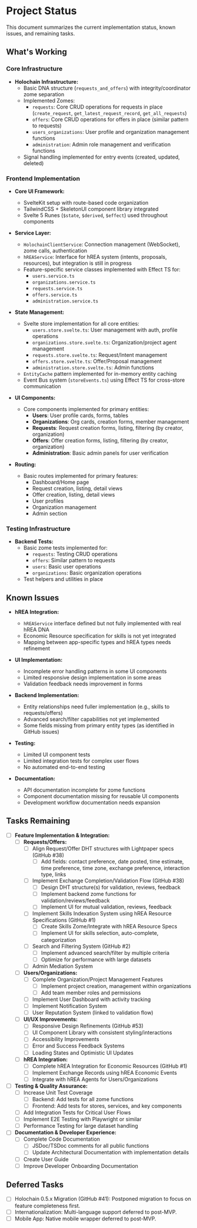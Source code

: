 # Project Status

This document summarizes the current implementation status, known issues, and remaining tasks.

## What's Working

### Core Infrastructure
- **Holochain Infrastructure:**
  - Basic DNA structure (`requests_and_offers`) with integrity/coordinator zome separation
  - Implemented Zomes:
    - `requests`: Core CRUD operations for requests in place (`create_request`, `get_latest_request_record`, `get_all_requests`)
    - `offers`: Core CRUD operations for offers in place (similar pattern to requests)
    - `users_organizations`: User profile and organization management functions
    - `administration`: Admin role management and verification functions
  - Signal handling implemented for entry events (created, updated, deleted)

### Frontend Implementation
- **Core UI Framework:**
  - SvelteKit setup with route-based code organization
  - TailwindCSS + SkeletonUI component library integrated
  - Svelte 5 Runes (`$state`, `$derived`, `$effect`) used throughout components

- **Service Layer:**
  - `HolochainClientService`: Connection management (WebSocket), zome calls, authentication
  - `hREAService`: Interface for hREA system (intents, proposals, resources), but integration is still in progress
  - Feature-specific service classes implemented with Effect TS for:
    - `users.service.ts`
    - `organizations.service.ts`
    - `requests.service.ts`
    - `offers.service.ts`
    - `administration.service.ts`

- **State Management:**
  - Svelte store implementation for all core entities:
    - `users.store.svelte.ts`: User management with auth, profile operations
    - `organizations.store.svelte.ts`: Organization/project agent management
    - `requests.store.svelte.ts`: Request/Intent management
    - `offers.store.svelte.ts`: Offer/Proposal management
    - `administration.store.svelte.ts`: Admin functions
  - `EntityCache` pattern implemented for in-memory entity caching
  - Event Bus system (`storeEvents.ts`) using Effect TS for cross-store communication

- **UI Components:**
  - Core components implemented for primary entities:
    - **Users**: User profile cards, forms, tables
    - **Organizations**: Org cards, creation forms, member management
    - **Requests**: Request creation forms, listing, filtering (by creator, organization)
    - **Offers**: Offer creation forms, listing, filtering (by creator, organization)
    - **Administration**: Basic admin panels for user verification

- **Routing:**
  - Basic routes implemented for primary features:
    - Dashboard/Home page
    - Request creation, listing, detail views
    - Offer creation, listing, detail views
    - User profiles
    - Organization management
    - Admin section

### Testing Infrastructure
- **Backend Tests:**
  - Basic zome tests implemented for:
    - `requests`: Testing CRUD operations
    - `offers`: Similar pattern to requests
    - `users`: Basic user operations
    - `organizations`: Basic organization operations
  - Test helpers and utilities in place

## Known Issues

- **hREA Integration:**
  - `hREAService` interface defined but not fully implemented with real hREA DNA
  - Economic Resource specification for skills is not yet integrated
  - Mapping between app-specific types and hREA types needs refinement

- **UI Implementation:**
  - Incomplete error handling patterns in some UI components
  - Limited responsive design implementation in some areas
  - Validation feedback needs improvement in forms

- **Backend Implementation:**
  - Entity relationships need fuller implementation (e.g., skills to requests/offers)
  - Advanced search/filter capabilities not yet implemented
  - Some fields missing from primary entity types (as identified in GitHub issues)

- **Testing:**
  - Limited UI component tests
  - Limited integration tests for complex user flows
  - No automated end-to-end testing

- **Documentation:**
  - API documentation incomplete for zome functions
  - Component documentation missing for reusable UI components
  - Development workflow documentation needs expansion

## Tasks Remaining

- [ ] **Feature Implementation & Integration:**
  - [ ] **Requests/Offers:**
    - [ ] Align Request/Offer DHT structures with Lightpaper specs (GitHub #38)
      - [ ] Add fields: contact preference, date posted, time estimate, time preference, time zone, exchange preference, interaction type, links
    - [ ] Implement Exchange Completion/Validation Flow (GitHub #38)
      - [ ] Design DHT structure(s) for validation, reviews, feedback
      - [ ] Implement backend zome functions for validation/reviews/feedback
      - [ ] Implement UI for mutual validation, reviews, feedback
    - [ ] Implement Skills Indexation System using hREA Resource Specifications (GitHub #1)
      - [ ] Create Skills Zome/Integrate with hREA Resource Specs
      - [ ] Implement UI for skills selection, auto-complete, categorization
    - [ ] Search and Filtering System (GitHub #2)
      - [ ] Implement advanced search/filter by multiple criteria
      - [ ] Optimize for performance with large datasets
    - [ ] Admin Mediation System

  - [ ] **Users/Organizations:**
    - [ ] Complete Organization/Project Management Features
      - [ ] Implement project creation, management within organizations
      - [ ] Add team member roles and permissions
    - [ ] Implement User Dashboard with activity tracking
    - [ ] Implement Notification System
    - [ ] User Reputation System (linked to validation flow)

  - [ ] **UI/UX Improvements:**
    - [ ] Responsive Design Refinements (GitHub #53) 
    - [ ] UI Component Library with consistent styling/interactions
    - [ ] Accessibility Improvements
    - [ ] Error and Success Feedback Systems
    - [ ] Loading States and Optimistic UI Updates

  - [ ] **hREA Integration:**
    - [ ] Complete hREA Integration for Economic Resources (GitHub #1)
    - [ ] Implement Exchange Records using hREA Economic Events
    - [ ] Integrate with hREA Agents for Users/Organizations

- [ ] **Testing & Quality Assurance:**
  - [ ] Increase Unit Test Coverage
    - [ ] Backend: Add tests for all zome functions
    - [ ] Frontend: Add tests for stores, services, and key components
  - [ ] Add Integration Tests for Critical User Flows
  - [ ] Implement E2E Testing with Playwright or similar
  - [ ] Performance Testing for large dataset handling

- [ ] **Documentation & Developer Experience:**
  - [ ] Complete Code Documentation
    - [ ] JSDoc/TSDoc comments for all public functions
    - [ ] Update Architectural Documentation with implementation details
  - [ ] Create User Guide
  - [ ] Improve Developer Onboarding Documentation

## Deferred Tasks
- [ ] Holochain 0.5.x Migration (GitHub #41): Postponed migration to focus on feature completeness first.
- [ ] Internationalization: Multi-language support deferred to post-MVP.
- [ ] Mobile App: Native mobile wrapper deferred to post-MVP.